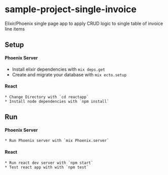 # sample-project-single-invoice
Elixir/Phoenix single page app to apply CRUD logic to single table of invoice line items

## Setup

  #### Phoenix Server
  * Install elixir dependencies with `mix deps.get`
  * Create and migrate your database with `mix ecto.setup`

  #### React
    * Change Directory with `cd reactapp`
    * Install node dependencies with `npm install`

## Run

  #### Phoenix Server
    * Run Phoenix server with `mix Phoenix.server`

  #### React
    * Run react dev server with `npm start`
    * Test react app with with `npm test`
